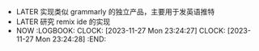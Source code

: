 - LATER 实现类似 grammarly 的独立产品，主要用于发英语推特
- LATER 研究 remix ide 的实现
- NOW
  :LOGBOOK:
  CLOCK: [2023-11-27 Mon 23:24:27]
  CLOCK: [2023-11-27 Mon 23:24:28]
  :END: